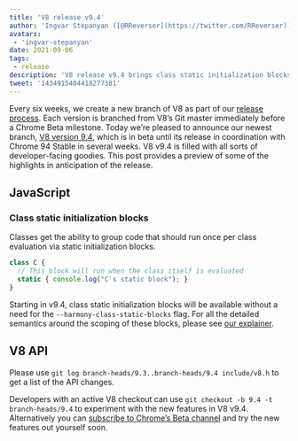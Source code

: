 ```yaml
---
title: 'V8 release v9.4'
author: 'Ingvar Stepanyan ([@RReverser](https://twitter.com/RReverser))'
avatars:
 - 'ingvar-stepanyan'
date: 2021-09-06
tags:
 - release
description: 'V8 release v9.4 brings class static initialization blocks to JavaScript.'
tweet: '1434915404418277381'
---
```

Every six weeks, we create a new branch of V8 as part of our [release process](https://v8.dev/docs/release-process). Each version is branched from V8’s Git master immediately before a Chrome Beta milestone. Today we’re pleased to announce our newest branch, [V8 version 9.4](https://chromium.googlesource.com/v8/v8.git/+log/branch-heads/9.4), which is in beta until its release in coordination with Chrome 94 Stable in several weeks. V8 v9.4 is filled with all sorts of developer-facing goodies. This post provides a preview of some of the highlights in anticipation of the release.

<!--truncate-->
## JavaScript

### Class static initialization blocks

Classes get the ability to group code that should run once per class evaluation via static initialization blocks.

```javascript
class C {
  // This block will run when the class itself is evaluated
  static { console.log("C's static block"); }
}
```

Starting in v9.4, class static initialization blocks will be available without a need for the `--harmony-class-static-blocks` flag. For all the detailed semantics around the scoping of these blocks, please see [our explainer](https://v8.dev/features/class-static-initializer-blocks).

## V8 API

Please use `git log branch-heads/9.3..branch-heads/9.4 include/v8.h` to get a list of the API changes.

Developers with an active V8 checkout can use `git checkout -b 9.4 -t branch-heads/9.4` to experiment with the new features in V8 v9.4. Alternatively you can [subscribe to Chrome’s Beta channel](https://www.google.com/chrome/browser/beta.html) and try the new features out yourself soon.
